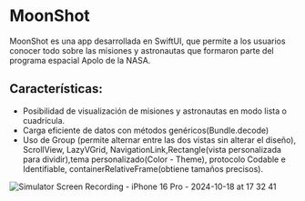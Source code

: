 # MoonShot
MoonShot es una app desarrollada en SwiftUI, que permite a los usuarios conocer todo sobre las misiones y astronautas que formaron parte del programa espacial Apolo de la NASA.

## Características:
- Posibilidad de visualización de misiones y astronautas en modo lista o cuadrícula.
- Carga eficiente de datos con métodos  genéricos(Bundle.decode)
- Uso de Group (permite alternar entre las dos vistas sin alterar el diseño), ScrollView, LazyVGrid, NavigationLink,Rectangle(vista personalizada para dividir),tema personalizado(Color - Theme), protocolo Codable e Identifiable, containerRelativeFrame(obtiene tamaños precisos).
  
![Simulator Screen Recording - iPhone 16 Pro - 2024-10-18 at 17 32 41](https://github.com/user-attachments/assets/4388b51a-6551-4e91-9c8f-1363aabd21e0)




